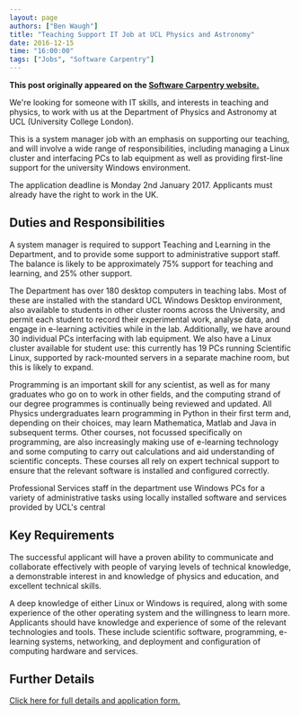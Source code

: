 ```yaml
---
layout: page
authors: ["Ben Waugh"]
title: "Teaching Support IT Job at UCL Physics and Astronomy"
date: 2016-12-15
time: "16:00:00"
tags: ["Jobs", "Software Carpentry"]
---
```


<p><b>This post originally appeared on the <a href="https://software-carpentry.org/">Software Carpentry website.</a></b></p>

We're looking for someone with IT skills, and interests in teaching and
physics, to work with us at the Department of Physics and Astronomy at
UCL (University College London).

This is a system manager job with an emphasis on supporting our
teaching, and will involve a wide range of responsibilities, including
managing a Linux cluster and interfacing PCs to lab equipment as well as
providing first-line support for the university Windows environment.

The application deadline is Monday 2nd January 2017.
Applicants must already have the right to work in the UK.

## Duties and Responsibilities

A system manager is required to support Teaching and Learning in the
Department, and to provide some support to administrative support
staff. The balance is likely to be approximately 75% support for
teaching and learning, and 25% other support.

The Department has over 180 desktop computers in teaching labs. Most
of these are installed with the standard UCL Windows Desktop
environment, also available to students in other cluster rooms across
the University, and permit each student to record their experimental
work, analyse data, and engage in e-learning activities while in the
lab.  Additionally, we have around 30 individual PCs interfacing with
lab equipment. We also have a Linux cluster available for student use:
this currently has 19 PCs running Scientific Linux, supported by
rack-mounted servers in a separate machine room, but this is likely to
expand.

Programming is an important skill for any scientist, as well as for
many graduates who go on to work in other fields, and the computing
strand of our degree programmes is continually being reviewed and
updated. All Physics undergraduates learn programming in Python in
their first term and, depending on their choices, may learn
Mathematica, Matlab and Java in subsequent terms. Other courses, not
focussed specifically on programming, are also increasingly making use
of e-learning technology and some computing to carry out calculations
and aid understanding of scientific concepts. These courses all rely
on expert technical support to ensure that the relevant software is
installed and configured correctly.

Professional Services staff in the department use Windows PCs for a variety of
administrative tasks using locally installed software and services provided by UCL's central

## Key Requirements

 The successful applicant will have a proven ability to communicate
 and collaborate effectively with people of varying levels of
 technical knowledge, a demonstrable interest in and knowledge of
 physics and education, and excellent technical skills.


A deep knowledge of either Linux or Windows is required, along with
some experience of the other operating system and the willingness to
learn more. Applicants should have knowledge and experience of some of
the relevant technologies and tools. These include scientific
software, programming, e-learning systems, networking, and deployment
and configuration of computing hardware and services.


## Further Details

<p><a href="https://atsv7.wcn.co.uk/search_engine/jobs.cgi?amNvZGU9MTYxNTE2MSZ2dF90ZW1wbGF0ZT05NjUmb3duZXI9NTA0MTE3OCZvd25lcnR5cGU9ZmFpciZicmFuZF9pZD0wJnZhY2Zpcm0udmFjdGl0bGU9bWFuYWdlciZwb3N0aW5nX2NvZGU9MjI0JnJlcXNpZz0xNDgwOTc4MzI4LTMyYzgzMWFmZTk4NGU0MDdmMTkyZmYwMjFjYWI1MzgyNjcwNTkxYzA%3D&jcode=1615161&vt_template=965&owner=5041178&ownertype=fair&brand_id=0&vacfirm.vactitle=manager&posting_code=224&reqsig=1480978328-32c831afe984e407f192ff021cab5382670591c0">Click here for full details and application form.</a></p>
